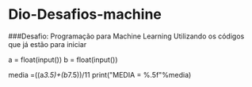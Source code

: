 # Dio-Desafios-machine

###Desafio: Programação para Machine Learning
Utilizando os códigos que já estão para iniciar
 
a = float(input())
b = float(input())

media =((a*3.5)+(b*7.5))/11
print("MEDIA = %.5f"%media)
